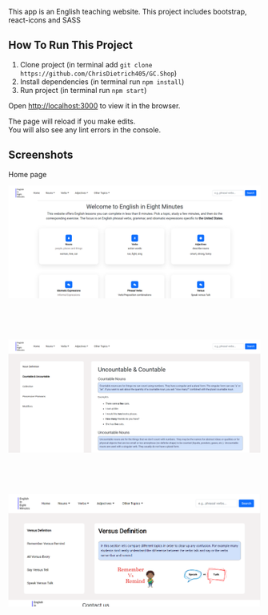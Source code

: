 
This app is an English teaching website. 
This project includes bootstrap, react-icons and SASS

## How To Run This Project

1. Clone project (in terminal add `git clone https://github.com/ChrisDietrich405/GC.Shop`)
2. Install dependencies (in terminal run `npm install`)
3. Run project (in terminal run `npm start`)


Open [http://localhost:3000](http://localhost:3000) to view it in the browser.

The page will reload if you make edits.\
You will also see any lint errors in the console.

## Screenshots
Home page

![](public/images/githubreadme1.png)

<br>
<br>
<br>

![](public/images/githubreadme2.png)


<br>
<br>
<br>

![](public/images/githubreadme3.png)

